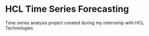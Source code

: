 # HCL Time Series Forecasting
Time series analysis project created during my internship with HCL Technologies
